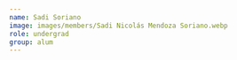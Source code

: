 ```yaml
---
name: Sadi Soriano
image: images/members/Sadi Nicolás Mendoza Soriano.webp
role: undergrad
group: alum
---
```

